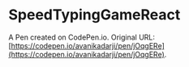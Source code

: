 # SpeedTypingGameReact

A Pen created on CodePen.io. Original URL: [https://codepen.io/avanikadarji/pen/jOqgERe](https://codepen.io/avanikadarji/pen/jOqgERe).


